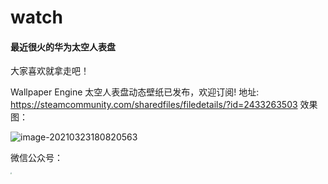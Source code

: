 # watch

#### 最近很火的华为太空人表盘

大家喜欢就拿走吧！

Wallpaper Engine 太空人表盘动态壁纸已发布，欢迎订阅!
地址:
https://steamcommunity.com/sharedfiles/filedetails/?id=2433263503
效果图：

![image-20210323180820563](https://cdn.jsdelivr.net/gh/muzihuaner/huancdn/img/20210323180820.png)

微信公众号：

<img src="https://gitee.com/muzihuaner/huangeimages/raw/master/img/qrcode.jpg" style="zoom: 15%;" />
